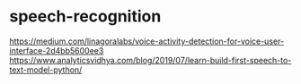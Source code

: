 # speech-recognition


https://medium.com/linagoralabs/voice-activity-detection-for-voice-user-interface-2d4bb5600ee3
https://www.analyticsvidhya.com/blog/2019/07/learn-build-first-speech-to-text-model-python/
